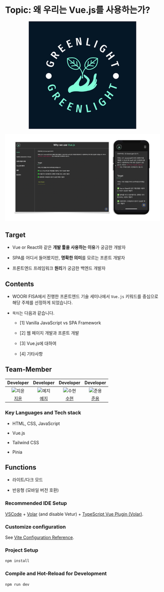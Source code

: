 # Topic: 왜 우리는 Vue.js를 사용하는가?

<div align="center">

  <img src="src/assets/images/logo-color.png" width="350"/>

</div>

![screenshot](src/assets/screenshot.png)


## Target

- Vue or React와 같은 **개발 툴을 사용하는 이유**가 궁금한 개발자

- SPA를 어디서 들어봤지만, **명확한 의미**를 모르는 프론트 개발자

- 프론트엔드 프레임워크 **원리**가 궁금한 백엔드 개발자

## Contents

- WOORI FISA에서 진행한 프론트엔드 기술 세미나에서 `Vue.js` 키워드를 중심으로 해당 주제를 선정하게 되었습니다.

- `목차`는 다음과 같습니다.

  - [1] Vanilla JavaScript vs SPA Framework

  - [2] 웹 페이지 개발과 프론트 개발

  - [3] Vue.js에 대하여

  - [4] 기타사항

## Team-Member

|                                        Developer                                         |                                         Developer                                         |                                        Developer                                         |                                        Developer                                         |
| :--------------------------------------------------------------------------------------: | :---------------------------------------------------------------------------------------: | :--------------------------------------------------------------------------------------: | :--------------------------------------------------------------------------------------: |
| <img src="https://avatars.githubusercontent.com/u/72537762?v=4" width=400px alt="지윤"/> | <img src="https://avatars.githubusercontent.com/u/119517146?v=4" width=400px alt="예지"/> | <img src="https://avatars.githubusercontent.com/u/93786956?v=4" width=400px alt="수현"/> | <img src="https://avatars.githubusercontent.com/u/83820185?v=4" width=400px alt="준용"/> |
|                          [지윤](https://github.com/Jiyun-Parkk)                          |                             [예지](https://github.com/yj5768)                             |                            [수현](https://github.com/ooutta)                             |                            [준용](https://github.com/Fancy96)                            |

### Key Languages and Tech stack

- HTML, CSS, JavaScript

- Vue.js

- Tailwind CSS

- Pinia

## Functions

- 라이트/다크 모드

- 반응형 (모바일 버전 호환)

### Recommended IDE Setup

[VSCode](https://code.visualstudio.com/) + [Volar](https://marketplace.visualstudio.com/items?itemName=Vue.volar) (and disable Vetur) + [TypeScript Vue Plugin (Volar)](https://marketplace.visualstudio.com/items?itemName=Vue.vscode-typescript-vue-plugin).

### Customize configuration

See [Vite Configuration Reference](https://vitejs.dev/config/).

### Project Setup

```sh
npm install
```

### Compile and Hot-Reload for Development

```sh
npm run dev
```
